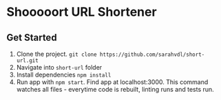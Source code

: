 # Shooooort URL Shortener

## Get Started

1) Clone the project. `git clone https://github.com/sarahvdl/short-url.git`
2) Navigate into `short-url` folder
2) Install dependencies `npm install`
3) Run app with `npm start`.  Find app at localhost:3000. This command watches all files - everytime code is rebuilt, linting runs and tests run.
